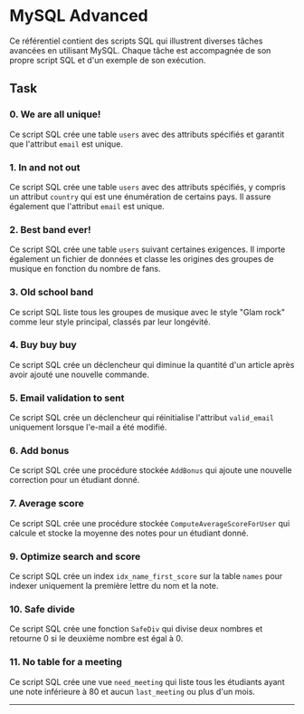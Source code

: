 # MySQL Advanced

Ce référentiel contient des scripts SQL qui illustrent diverses tâches avancées en utilisant MySQL. Chaque tâche est accompagnée de son propre script SQL et d'un exemple de son exécution.

## Task

### 0. We are all unique!

Ce script SQL crée une table `users` avec des attributs spécifiés et garantit que l'attribut `email` est unique.

### 1. In and not out

Ce script SQL crée une table `users` avec des attributs spécifiés, y compris un attribut `country` qui est une énumération de certains pays. Il assure également que l'attribut `email` est unique.

### 2. Best band ever!

Ce script SQL crée une table `users` suivant certaines exigences. Il importe également un fichier de données et classe les origines des groupes de musique en fonction du nombre de fans.

### 3. Old school band

Ce script SQL liste tous les groupes de musique avec le style "Glam rock" comme leur style principal, classés par leur longévité.

### 4. Buy buy buy

Ce script SQL crée un déclencheur qui diminue la quantité d'un article après avoir ajouté une nouvelle commande.

### 5. Email validation to sent

Ce script SQL crée un déclencheur qui réinitialise l'attribut `valid_email` uniquement lorsque l'e-mail a été modifié.

### 6. Add bonus

Ce script SQL crée une procédure stockée `AddBonus` qui ajoute une nouvelle correction pour un étudiant donné.

### 7. Average score

Ce script SQL crée une procédure stockée `ComputeAverageScoreForUser` qui calcule et stocke la moyenne des notes pour un étudiant donné.

### 9. Optimize search and score

Ce script SQL crée un index `idx_name_first_score` sur la table `names` pour indexer uniquement la première lettre du nom et la note.

### 10. Safe divide

Ce script SQL crée une fonction `SafeDiv` qui divise deux nombres et retourne 0 si le deuxième nombre est égal à 0.

### 11. No table for a meeting

Ce script SQL crée une vue `need_meeting` qui liste tous les étudiants ayant une note inférieure à 80 et aucun `last_meeting` ou plus d'un mois.

---